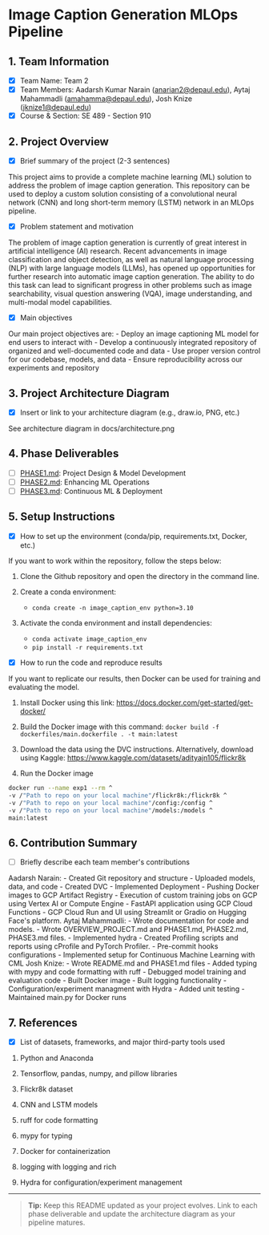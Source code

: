 # Image Caption Generation MLOps Pipeline

## 1. Team Information
- [x] Team Name: Team 2
- [x] Team Members: Aadarsh Kumar Narain (anarian2@depaul.edu), Aytaj Mahammadli (amahamma@depaul.edu), Josh Knize (jknize1@depaul.edu)
- [x] Course & Section: SE 489 - Section 910

## 2. Project Overview
- [x] Brief summary of the project (2-3 sentences)

This project aims to provide a complete machine learning (ML) solution to address the problem of image caption generation. This repository can be used to deploy a custom solution consisting of a convolutional neural network (CNN) and long short-term memory (LSTM) network in an MLOps pipeline.

- [x] Problem statement and motivation

The problem of image caption generation is currently of great interest in artificial intelligence (AI) research. Recent advancements in image classification and object detection, as well as natural language processing (NLP) with large language models (LLMs), has opened up opportunities for further research into automatic image caption generation. The ability to do this task can lead to significant progress in other problems such as image searchability, visual question answering (VQA), image understanding, and multi-modal model capabilities.

- [x] Main objectives

Our main project objectives are:
    - Deploy an image captioning ML model for end users to interact with
    - Develop a continuously integrated repository of organized and well-documented code and data
    - Use proper version control for our codebase, models, and data
    - Ensure reproducibility across our experiments and repository

## 3. Project Architecture Diagram
- [x] Insert or link to your architecture diagram (e.g., draw.io, PNG, etc.)

See architecture diagram in docs/architecture.png

## 4. Phase Deliverables
- [ ] [PHASE1.md](./PHASE1.md): Project Design & Model Development
- [ ] [PHASE2.md](./PHASE2.md): Enhancing ML Operations
- [ ] [PHASE3.md](./PHASE3.md): Continuous ML & Deployment

## 5. Setup Instructions
- [x] How to set up the environment (conda/pip, requirements.txt, Docker, etc.)

If you want to work within the repository, follow the steps below:

1. Clone the Github repository and open the directory in the command line.

2. Create a conda environment:
    - `conda create -n image_caption_env python=3.10`
3. Activate the conda environment and install dependencies:
    - `conda activate image_caption_env`
    - `pip install -r requirements.txt`

- [x] How to run the code and reproduce results

If you want to replicate our results, then Docker can be used for training and evaluating the model.

1. Install Docker using this link: https://docs.docker.com/get-started/get-docker/

2. Build the Docker image with this command: `docker build -f dockerfiles/main.dockerfile . -t main:latest`

3. Download the data using the DVC instructions. Alternatively, download using Kaggle: https://www.kaggle.com/datasets/adityajn105/flickr8k

4. Run the Docker image
 ```bash
docker run --name exp1 --rm ^
-v /"Path to repo on your local machine"/flickr8k:/flickr8k ^
-v /"Path to repo on your local machine"/config:/config ^
-v /"Path to repo on your local machine"/models:/models ^
main:latest
```

## 6. Contribution Summary
- [ ] Briefly describe each team member's contributions

Aadarsh Narain:
    - Created Git repository and structure
    - Uploaded models, data, and code
    - Created DVC
    - Implemented Deployment 
    - Pushing Docker images to GCP Artifact Registry
    - Execution of custom training jobs on GCP using Vertex AI or Compute Engine
    - FastAPI application using GCP Cloud Functions
    - GCP Cloud Run and UI using Streamlit or Gradio on Hugging Face's platform.
Aytaj Mahammadli:
    - Wrote documentation for code and models.
    - Wrote OVERVIEW_PROJECT.md and PHASE1.md, PHASE2.md, PHASE3.md files.
    - Implemented hydra
    - Created Profiling scripts and reports using cProfile and PyTorch Profiler.
    - Pre-commit hooks configurations 
    - Implemented setup for Continuous Machine Learning with CML
Josh Knize:
    - Wrote README.md and PHASE1.md files
    - Added typing with mypy and code formatting with ruff
    - Debugged model training and evaluation code
    - Built Docker image
    - Built logging functionality
    - Configuration/experiment managment with Hydra
    - Added unit testing
    - Maintained main.py for Docker runs

## 7. References
- [x] List of datasets, frameworks, and major third-party tools used

1. Python and Anaconda

2. Tensorflow, pandas, numpy, and pillow libraries

3. Flickr8k dataset

4. CNN and LSTM models

5. ruff for code formatting

6. mypy for typing

7. Docker for containerization

8. logging with logging and rich

9. Hydra for configuration/experiment management

---

> **Tip:** Keep this README updated as your project evolves. Link to each phase deliverable and update the architecture diagram as your pipeline matures.
